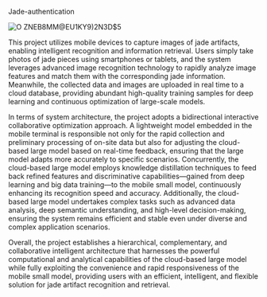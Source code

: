 Jade-authentication

![O ZNEB8MM@EU1KY9)2N3D$5](https://github.com/user-attachments/assets/2e086bd4-3e15-4bb3-bb89-3075bef26878)

This project utilizes mobile devices to capture images of jade artifacts, enabling intelligent recognition and information retrieval. Users simply take photos of jade pieces using smartphones or tablets, and the system leverages advanced image recognition technology to rapidly analyze image features and match them with the corresponding jade information. Meanwhile, the collected data and images are uploaded in real time to a cloud database, providing abundant high-quality training samples for deep learning and continuous optimization of large-scale models.

In terms of system architecture, the project adopts a bidirectional interactive collaborative optimization approach. A lightweight model embedded in the mobile terminal is responsible not only for the rapid collection and preliminary processing of on-site data but also for adjusting the cloud-based large model based on real-time feedback, ensuring that the large model adapts more accurately to specific scenarios. Concurrently, the cloud-based large model employs knowledge distillation techniques to feed back refined features and discriminative capabilities—gained from deep learning and big data training—to the mobile small model, continuously enhancing its recognition speed and accuracy. Additionally, the cloud-based large model undertakes complex tasks such as advanced data analysis, deep semantic understanding, and high-level decision-making, ensuring the system remains efficient and stable even under diverse and complex application scenarios.

Overall, the project establishes a hierarchical, complementary, and collaborative intelligent architecture that harnesses the powerful computational and analytical capabilities of the cloud-based large model while fully exploiting the convenience and rapid responsiveness of the mobile small model, providing users with an efficient, intelligent, and flexible solution for jade artifact recognition and retrieval.
